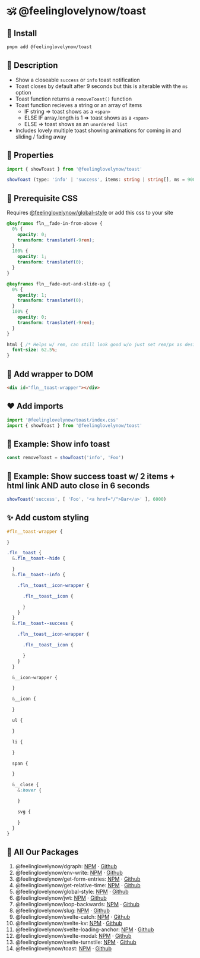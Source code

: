 # 🕉 @feelinglovelynow/toast


## 💎 Install
```bash
pnpm add @feelinglovelynow/toast
```


## 🙏 Description
* Show a closeable `success` or `info` toast notification
* Toast closes by default after 9 seconds but this is alterable with the `ms` option
* Toast function returns a `removeToast()` function
* Toast function recieves a string or an array of items
    * IF string => toast shows as a `<span>`
    * ELSE IF array.length is 1 => toast shows as a `<span>`
    * ELSE => toast shows as an `unordered list`
* Includes lovely multiple toast showing animations for coming in and sliding / fading away


## 💚 Properties
```ts
import { showToast } from '@feelinglovelynow/toast'

showToast (type: 'info' | 'success', items: string | string[], ms = 9000): () => void
```


## 💛 Prerequisite CSS
Requires [@feelinglovelynow/global-style](https://github.com/feelinglovelynow/global-style) or add this css to your site
```css
@keyframes fln__fade-in-from-above {
  0% {
    opacity: 0;
    transform: translateY(-9rem);
  }
  100% {
    opacity: 1;
    transform: translateY(0);
  }
}

@keyframes fln__fade-out-and-slide-up {
  0% {
    opacity: 1;
    transform: translateY(0);
  }
  100% {
    opacity: 0;
    transform: translateY(-9rem);
  }
}

html { /* Helps w/ rem, can still look good w/o just set rem/px as desired: https://stackoverflow.com/questions/59920538  */
  font-size: 62.5%;
}
```


## 🧡 Add wrapper to DOM
```html
<div id="fln__toast-wrapper"></div>
```


## ❤️ Add imports
```ts
import '@feelinglovelynow/toast/index.css'
import { showToast } from '@feelinglovelynow/toast'
```

## 💟 Example: Show info toast
```ts
const removeToast = showToast('info', 'Foo')
```

## 🌟 Example: Show success toast w/ 2 items + html link AND auto close in 6 seconds
```ts
showToast('success', [ 'Foo', '<a href="/">Bar</a>' ], 6000)
```


## ✨ Add custom styling
```scss
#fln__toast-wrapper {

}

.fln__toast {
  &.fln__toast--hide {

  }
  &.fln__toast--info {

    .fln__toast__icon-wrapper {

      .fln__toast__icon {

      }
    }
  }
  &.fln__toast--success {

    .fln__toast__icon-wrapper {

      .fln__toast__icon {

      }
    }
  }

  &__icon-wrapper {

  }

  &__icon {

  }

  ul {

  }

  li {

  }

  span {

  }

  &__close {
    &:hover {

    }

    svg {

    }
  }
}
```


## 🎁 All Our Packages
1. @feelinglovelynow/dgraph: [NPM](https://www.npmjs.com/package/@feelinglovelynow/dgraph) ⋅ [Github](https://github.com/feelinglovelynow/dgraph)
1. @feelinglovelynow/env-write: [NPM](https://www.npmjs.com/package/@feelinglovelynow/env-write) ⋅ [Github](https://github.com/feelinglovelynow/env-write)
1. @feelinglovelynow/get-form-entries: [NPM](https://www.npmjs.com/package/@feelinglovelynow/get-form-entries) ⋅ [Github](https://github.com/feelinglovelynow/get-form-entries)
1. @feelinglovelynow/get-relative-time: [NPM](https://www.npmjs.com/package/@feelinglovelynow/get-relative-time) ⋅ [Github](https://github.com/feelinglovelynow/get-relative-time)
1. @feelinglovelynow/global-style: [NPM](https://www.npmjs.com/package/@feelinglovelynow/global-style) ⋅ [Github](https://github.com/feelinglovelynow/global-style)
1. @feelinglovelynow/jwt: [NPM](https://www.npmjs.com/package/@feelinglovelynow/jwt) ⋅ [Github](https://github.com/feelinglovelynow/jwt)
1. @feelinglovelynow/loop-backwards: [NPM](https://www.npmjs.com/package/@feelinglovelynow/loop-backward) ⋅ [Github](https://github.com/feelinglovelynow/loop-backwards)
1. @feelinglovelynow/slug: [NPM](https://www.npmjs.com/package/@feelinglovelynow/slug) ⋅ [Github](https://github.com/feelinglovelynow/slug)
1. @feelinglovelynow/svelte-catch: [NPM](https://www.npmjs.com/package/@feelinglovelynow/svelte-catch) ⋅ [Github](https://github.com/feelinglovelynow/svelte-catch)
1. @feelinglovelynow/svelte-kv: [NPM](https://www.npmjs.com/package/@feelinglovelynow/svelte-kv) ⋅ [Github](https://github.com/feelinglovelynow/svelte-kv)
1. @feelinglovelynow/svelte-loading-anchor: [NPM](https://www.npmjs.com/package/@feelinglovelynow/svelte-loading-anchor) ⋅ [Github](https://github.com/feelinglovelynow/svelte-loading-anchor)
1. @feelinglovelynow/svelte-modal: [NPM](https://www.npmjs.com/package/@feelinglovelynow/svelte-modal) ⋅ [Github](https://github.com/feelinglovelynow/svelte-modal)
1. @feelinglovelynow/svelte-turnstile: [NPM](https://www.npmjs.com/package/@feelinglovelynow/svelte-turnstile) ⋅ [Github](https://github.com/feelinglovelynow/svelte-turnstile)
1. @feelinglovelynow/toast: [NPM](https://www.npmjs.com/package/@feelinglovelynow/toast) ⋅ [Github](https://github.com/feelinglovelynow/toast)
